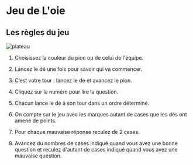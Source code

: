# Jeu de L'oie
## **Les règles du jeu**

![plateau](images/jeu-oie2.jpg)

1. Choisissez la couleur du pion ou de celui de l'équipe.

2. Lancez le dé une fois pour savoir qui va commencer.
3. C’est votre tour : lancez le dé et avancez le pion.
4. Cliquez sur le numéro pour lire la question.
5. Chacun lance le dé à son tour dans un ordre déterminé.
6. On compte sur le jeu avec les marques autant de cases que les dés ont amené de points.
7. Pour chaque mauvaise réponse reculez de 2 cases.
8. Avancez du nombres de cases indiqué quand vous avez une bonne question et reculez d'autant
de cases indiqué quand vous avez une mauvaise question.

